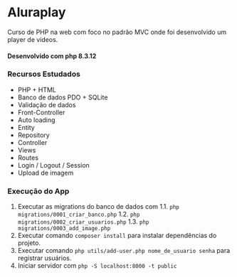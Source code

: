 # Aluraplay

Curso de PHP na web com foco no padrão MVC onde foi desenvolvido um player de vídeos.
#### Desenvolvido com php 8.3.12

### Recursos Estudados
- PHP + HTML
- Banco de dados PDO + SQLite
- Validação de dados
- Front-Controller
- Auto loading
- Entity
- Repository
- Controller
- Views
- Routes
- Login / Logout / Session
- Upload de imagem

### Execução do App
1. Executar as migrations do banco de dados com 
  1.1. ```php migrations/0001_criar_banco.php```
  1.2. ```php migrations/0002_criar_usuarios.php```
  1.3. ```php migrations/0003_add_image.php```
2. Executar comando ```composer install``` para instalar dependências do projeto.
3. Executar comando ```php utils/add-user.php nome_de_usuario senha``` para registrar usuários.
4. Iniciar servidor com ```php -S localhost:8000 -t public```